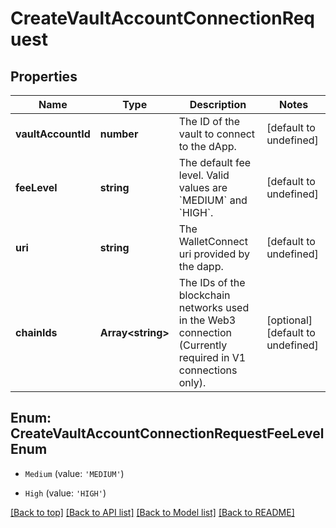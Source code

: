 # CreateVaultAccountConnectionRequest

## Properties

|Name | Type | Description | Notes|
|------------ | ------------- | ------------- | -------------|
|**vaultAccountId** | **number** | The ID of the vault to connect to the dApp. | [default to undefined]|
|**feeLevel** | **string** | The default fee level. Valid values are &#x60;MEDIUM&#x60; and &#x60;HIGH&#x60;. | [default to undefined]|
|**uri** | **string** | The WalletConnect uri provided by the dapp. | [default to undefined]|
|**chainIds** | **Array&lt;string&gt;** | The IDs of the blockchain networks used in the Web3 connection (Currently required in V1 connections only). | [optional] [default to undefined]|


## Enum: CreateVaultAccountConnectionRequestFeeLevelEnum


* `Medium` (value: `'MEDIUM'`)

* `High` (value: `'HIGH'`)





[[Back to top]](#) [[Back to API list]](../../README.md#documentation-for-api-endpoints) [[Back to Model list]](../../README.md#documentation-for-models) [[Back to README]](../../README.md)

